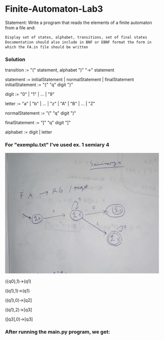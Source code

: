 # Finite-Automaton-Lab3

Statement: Write a program that reads the elements of a finite automaton from a file and:

    Display set of states, alphabet, transitions, set of final states
    Documentation should also include in BNF or EBNF format the form in which the FA.in file should be written
### Solution    
  
transition := "(" statement, alphabet ")" "->" statement 

statement := initialStatement | normalStatement | finalStatement
initialStatement := "{" "q" digit "}"

digit := "0" | "1" | ... | "9"

letter := "a" | "b" | ... | "z" | "A" | "B" | ... | "Z"

normalStatement := "(" "q" digit ")"

finalStatement := "[" "q" digit "]"

alphabet := digit | letter


### For "exemplu.txt" I've used ex. 1 semiary 4

![Project](Automaton.png)

({q0},1)->(q1)

((q1),1)->(q1)

((q1),0)->[q2]

((q1),2)->[q3]

([q3],0)->[q3]
    
### After running the main.py program, we get:

